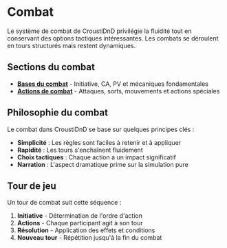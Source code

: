 # Combat

Le système de combat de CroustiDnD privilégie la fluidité tout en conservant des options tactiques intéressantes. Les combats se déroulent en tours structurés mais restent dynamiques.

## Sections du combat

- **[Bases du combat](/combat/basics)** - Initiative, CA, PV et mécaniques fondamentales
- **[Actions de combat](/combat/actions)** - Attaques, sorts, mouvements et actions spéciales

## Philosophie du combat

Le combat dans CroustiDnD se base sur quelques principes clés :

- **Simplicité** : Les règles sont faciles à retenir et à appliquer
- **Rapidité** : Les tours s'enchaînent fluidement
- **Choix tactiques** : Chaque action a un impact significatif
- **Narration** : L'aspect dramatique prime sur la simulation pure

## Tour de jeu

Un tour de combat suit cette séquence :
1. **Initiative** - Détermination de l'ordre d'action
2. **Actions** - Chaque participant agit à son tour
3. **Résolution** - Application des effets et conditions
4. **Nouveau tour** - Répétition jusqu'à la fin du combat
